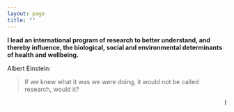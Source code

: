```yaml
---
layout: page
title: ""
---
```


**I lead an international program of research to better understand, and thereby influence, the biological, social and environmental determinants of health and wellbeing.** 

Albert Einstein:
> If we knew what it was we were doing, it would not be called research, would it?


<html>
<marquee behavior="slide" direction="left">If we knew what it was we were doing, it would not be called research, would it? - Albert Einstein, xxx1, xxx2</marquee>
</html>  
